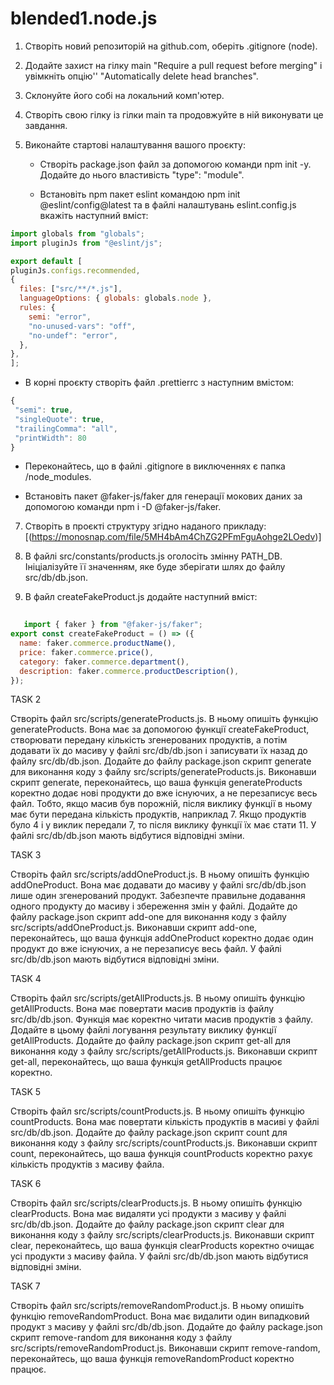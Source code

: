 # blended1.node.js

1. Створіть новий  репозиторій на github.com, оберіть .gitignore (node).

2. Додайте захист на гілку main "Require a pull request before merging" і увімкніть опцію'' "Automatically delete head branches".

3. Склонуйте його собі на локальний комп'ютер.

4. Створіть свою гілку із гілки main та продовжуйте в ній виконувати це завдання.

5. Виконайте стартові налаштування вашого проєкту:

   * Створіть package.json файл за допомогою команди npm init -y. Додайте до нього властивість "type": "module".

   * Встановіть npm пакет eslint командою npm init @eslint/config@latest та в файлі налаштувань eslint.config.js вкажіть наступний вміст:

  ``` js
 import globals from "globals";
import pluginJs from "@eslint/js";

export default [
  pluginJs.configs.recommended,
  {
    files: ["src/**/*.js"],
    languageOptions: { globals: globals.node },
    rules: {
      semi: "error",
      "no-unused-vars": "off",
      "no-undef": "error",
    },
  },
];
```
  * В корні проєкту створіть файл .prettierrc з наступним вмістом:
 ``` js
{
  "semi": true,
  "singleQuote": true,
  "trailingComma": "all",
  "printWidth": 80
}
```
  * Переконайтесь, що в файлі .gitignore в виключеннях є папка /node_modules.

  * Встановіть пакет @faker-js/faker для генерації мокових даних за допомогою команди npm i -D @faker-js/faker.
    
7. Створіть в проєкті структуру згідно наданого прикладу:
  [(https://monosnap.com/file/5MH4bAm4ChZG2PFmFguAohge2LOedv)]

9. В файлі src/constants/products.js оголосіть змінну PATH_DB. Ініціалізуйте її значенням, яке буде зберігати шлях до файлу src/db/db.json.

10. В файл createFakeProduct.js додайте наступний вміст:
```js
   
   import { faker } from "@faker-js/faker";
export const createFakeProduct = () => ({
  name: faker.commerce.productName(),
  price: faker.commerce.price(),
  category: faker.commerce.department(),
  description: faker.commerce.productDescription(),
});
```
TASK 2

Створіть файл src/scripts/generateProducts.js.
В ньому опишіть функцію generateProducts. Вона має за допомогою функції createFakeProduct, створювати передану кількість згенерованих продуктів, а потім додавати їх до масиву у файлі src/db/db.json і записувати їх назад до файлу src/db/db.json.
Додайте до файлу package.json скрипт generate для виконання коду з файлу src/scripts/generateProducts.js.
Виконавши скрипт generate, переконайтесь, що ваша функція generateProducts коректно додає нові продукти до вже існуючих, а не перезаписує весь файл. Тобто, якщо масив був порожній, після виклику функції в ньому має бути передана кількість продуктів, наприклад 7. Якщо продуктів було 4 і у виклик передали 7, то після виклику функції їх має стати 11. У файлі src/db/db.json мають відбутися відповідні зміни.

TASK 3

Створіть файл src/scripts/addOneProduct.js.
В ньому опишіть функцію addOneProduct. Вона має додавати до масиву у файлі src/db/db.json лише один згенерований продукт. Забезпечте правильне додавання одного продукту до масиву і збереження змін у файлі.
Додайте до файлу package.json скрипт add-one для виконання коду з файлу src/scripts/addOneProduct.js.
Виконавши скрипт add-one, переконайтесь, що ваша функція addOneProduct коректно додає один продукт до вже існуючих, а не перезаписує весь файл. У файлі src/db/db.json мають відбутися відповідні зміни.

TASK 4

Створіть файл src/scripts/getAllProducts.js.
В ньому опишіть функцію getAllProducts. Вона має повертати масив продуктів із файлу src/db/db.json. Функція має коректно читати масив продуктів з файлу. Додайте в цьому файлі логування результату виклику функції getAllProducts.
Додайте до файлу package.json скрипт get-all для виконання коду з файлу src/scripts/getAllProducts.js.
Виконавши скрипт get-all, переконайтесь, що ваша функція getAllProducts працює коректно.

TASK 5

Створіть файл src/scripts/countProducts.js.
В ньому опишіть функцію countProducts. Вона має повертати кількість продуктів в масиві у файлі src/db/db.json.
Додайте до файлу package.json скрипт count для виконання коду з файлу src/scripts/countProducts.js.
Виконавши скрипт count, переконайтесь, що ваша функція countProducts коректно рахує кількість продуктів з масиву файла.

TASK 6

Створіть файл src/scripts/clearProducts.js.
В ньому опишіть функцію clearProducts. Вона має видаляти усі продукти з масиву у файлі src/db/db.json.
Додайте до файлу package.json скрипт clear для виконання коду з файлу src/scripts/clearProducts.js.
Виконавши скрипт clear, переконайтесь, що ваша функція clearProducts коректно очищає усі продукти з масиву файла. У файлі src/db/db.json мають відбутися відповідні зміни.

TASK 7

Створіть файл src/scripts/removeRandomProduct.js.
В ньому опишіть функцію removeRandomProduct. Вона має видалити один випадковий продукт з масиву у файлі src/db/db.json.
Додайте до файлу package.json скрипт remove-random для виконання коду з файлу src/scripts/removeRandomProduct.js.
Виконавши скрипт remove-random, переконайтесь, що ваша функція removeRandomProduct коректно працює.
    

